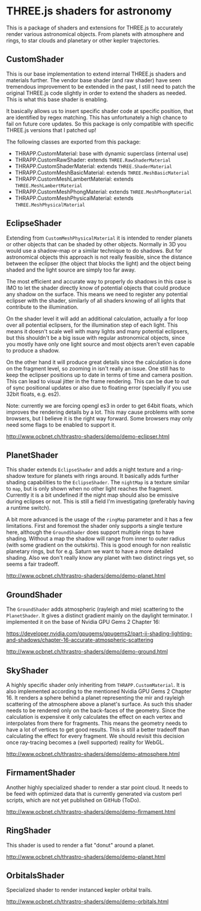 # THREE.js shaders for astronomy

This is a package of shaders and extensions for THREE.js to accurately
render various astronomical objects. From planets with atmosphere and
rings, to star clouds and planetary or other kepler trajectories.

## CustomShader

This is our base implementation to extend internal THREE.js shaders
and materials further. The vendor base shader (and raw shader) have
seen tremendous improvement to be extended in the past, I still need
to patch the original THREE.js code slightly in order to extend the
shaders as needed. This is what this base shader is enabling.

It basically allows us to insert specific shader code at specific
position, that are identified by regex matching. This has unfortunately
a high chance to fail on future core updates. So this package is only
compatible with specific THREE.js versions that I patched up!

The following classes are exported from this package:

- THRAPP.CustomMaterial: base with dynamic superclass (internal use)
- THRAPP.CustomRawShader: extends `THREE.RawShaderMaterial`
- THRAPP.CustomShaderMaterial: extends `THREE.ShaderMaterial`
- THRAPP.CustomMeshBasicMaterial: extends `THREE.MeshBasicMaterial`
- THRAPP.CustomMeshLambertMaterial: extends `THREE.MeshLambertMaterial`
- THRAPP.CustomMeshPhongMaterial: extends `THREE.MeshPhongMaterial`
- THRAPP.CustomMeshPhysicalMaterial: extends `THREE.MeshPhysicalMaterial`

## EclipseShader

Extending from `CustomMeshPhysicalMaterial` it is intended to render
planets or other objects that can be shaded by other objects. Normally
in 3D you would use a shadow-map or a similar technique to do shadows.
But for astronomical objects this approach is not really feasible, since
the distance between the eclipser (the object that blocks the light) and
the object being shaded and the light source are simply too far away.

The most efficient and accurate way to properly do shadows in this case
is IMO to let the shader directly know of potential objects that could
produce any shadow on the surface. This means we need to register any
potential eclipser with the shader, similarly of all shaders knowing
of all lights that contribute to the illumination.

On the shader level it will add an additional calculation, actually
a for loop over all potential eclipsers, for the illumination step
of each light. This means it doesn't scale well with many lights and
many potential eclipsers, but this shouldn't be a big issue with
regular astronomical objects, since you mostly have only one light
source and most objects aren't even capable to produce a shadow.

On the other hand it will produce great details since the calculation
is done on the fragment level, so zooming in isn't really an issue.
One still has to keep the eclipser positions up to date in terms of
time and camera position. This can lead to visual jitter in the frame
rendering. This can be due to out of sync positional updates or also
due to floating error (specially if you use 32bit floats, e.g. es2).

Note: currently we are forcing opengl es3 in order to get 64bit floats,
which improves the rendering details by a lot. This may cause problems
with some browsers, but I believe it is the right way forward. Some
browsers may only need some flags to be enabled to support it.

http://www.ocbnet.ch/thrastro-shaders/demo/demo-eclipser.html

## PlanetShader

This shader extends `EclipseShader` and adds a night texture and a
ring-shadow texture for planets with rings around. It basically adds
further shading capabilities to the `EclipseShader`. The `nightMap`
is a texture similar to `map`, but is only shown when no other light
reaches the fragment. Currently it is a bit undefined if the night
map should also be emissive during eclipses or not. This is still a
field I'm investigating (preferably having a runtime switch).

A bit more advanced is the usage of the `ringMap` parameter and it
has a few limitations. First and foremost the shader only supports
a single texture here, although the `GroundShader` does support
multiple rings to have shading. Without a map the shadow will range
from inner to outer radius (with some gradient on the outskirts).
This is good enough for non realistic planetary rings, but for e.g.
Saturn we want to have a more detailed shading. Also we don't really
know any planet with two distinct rings yet, so seems a fair tradeoff.

http://www.ocbnet.ch/thrastro-shaders/demo/demo-planet.html

## GroundShader

The `GroundShader` adds atmospheric (rayleigh and mie) scattering to
the `PlanetShader`. It gives a distinct gradient mainly on the daylight
terminator. I implemented it on the base of Nvidia GPU Gems 2 Chapter 16:

https://developer.nvidia.com/gpugems/gpugems2/part-ii-shading-lighting-and-shadows/chapter-16-accurate-atmospheric-scattering

http://www.ocbnet.ch/thrastro-shaders/demo/demo-ground.html

## SkyShader

A highly specific shader only inheriting from `THRAPP.CustomMaterial`. It
is also implemented according to the mentioned Nvidia GPU Gems 2 Chapter 16.
It renders a sphere behind a planet representing the mir and rayleigh
scattering of the atmosphere above a planet's surface. As such this shader
needs to be rendered only on the back-faces of the geometry. Since the
calculation is expensive it only calculates the effect on each vertex and
interpolates from there for fragments. This means the geometry needs to
have a lot of vertices to get good results. This is still a better tradeoff
than calculating the effect for every fragment. We should revisit this
decision once ray-tracing becomes a (well supported) reality for WebGL.

http://www.ocbnet.ch/thrastro-shaders/demo/demo-atmosphere.html

## FirmamentShader

Another highly specialized shader to render a star point cloud. It
needs to be feed with optimized data that is currently generated via
custom perl scripts, which are not yet published on GitHub (ToDo).

http://www.ocbnet.ch/thrastro-shaders/demo/demo-firmament.html

## RingShader

This shader is used to render a flat "donut" around a planet.

http://www.ocbnet.ch/thrastro-shaders/demo/demo-planet.html

## OrbitalsShader

Specialized shader to render instanced kepler orbital trails.

http://www.ocbnet.ch/thrastro-shaders/demo/demo-orbitals.html
